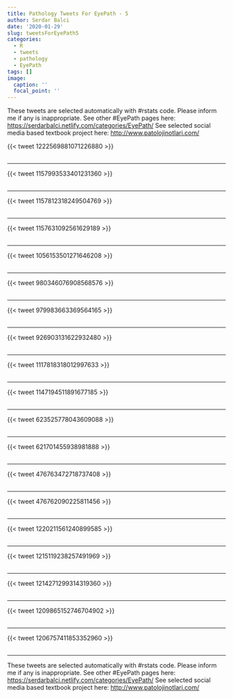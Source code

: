 ```yaml
---
title: Pathology Tweets For EyePath - 5
author: Serdar Balci
date: '2020-01-29'
slug: tweetsForEyePath5
categories:
  - R
  - tweets
  - pathology
  - EyePath
tags: []
image:
  caption: ''
  focal_point: ''
---
```



These tweets are selected automatically with #rstats code. Please inform me if any is inappropriate.
See other #EyePath pages here: https://serdarbalci.netlify.com/categories/EyePath/ 
See selected social media based textbook project here: http://www.patolojinotlari.com/

{{< tweet 1222569881071226880 >}}
<br>
<br>
<hr>
{{< tweet 1157993533401231360 >}}
<br>
<br>
<hr>
{{< tweet 1157812318249504769 >}}
<br>
<br>
<hr>
{{< tweet 1157631092561629189 >}}
<br>
<br>
<hr>
{{< tweet 1056153501271646208 >}}
<br>
<br>
<hr>
{{< tweet 980346076908568576 >}}
<br>
<br>
<hr>
{{< tweet 979983663369564165 >}}
<br>
<br>
<hr>
{{< tweet 926903131622932480 >}}
<br>
<br>
<hr>
{{< tweet 1117818318012997633 >}}
<br>
<br>
<hr>
{{< tweet 1147194511891677185 >}}
<br>
<br>
<hr>
{{< tweet 623525778043609088 >}}
<br>
<br>
<hr>
{{< tweet 621701455938981888 >}}
<br>
<br>
<hr>
{{< tweet 476763472718737408 >}}
<br>
<br>
<hr>
{{< tweet 476762090225811456 >}}
<br>
<br>
<hr>
{{< tweet 1220211561240899585 >}}
<br>
<br>
<hr>
{{< tweet 1215119238257491969 >}}
<br>
<br>
<hr>
{{< tweet 1214271299314319360 >}}
<br>
<br>
<hr>
{{< tweet 1209865152746704902 >}}
<br>
<br>
<hr>
{{< tweet 1206757411853352960 >}}
<br>
<br>
<hr>


These tweets are selected automatically with #rstats code. Please inform me if any is inappropriate.
See other #EyePath pages here: https://serdarbalci.netlify.com/categories/EyePath/ 
See selected social media based textbook project here: http://www.patolojinotlari.com/
